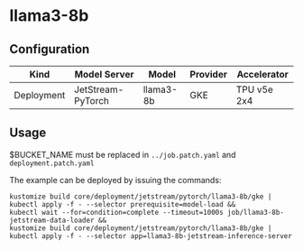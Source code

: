 # llama3-8b

## Configuration
| Kind | Model Server | Model | Provider | Accelerator |
| --- | --- | --- | --- | --- |
| Deployment | JetStream-PyTorch | llama3-8b | GKE | TPU v5e 2x4 |

## Usage
$BUCKET_NAME must be replaced in `../job.patch.yaml` and `deployment.patch.yaml`

The example can be deployed by issuing the commands:

```
kustomize build core/deployment/jetstream/pytorch/llama3-8b/gke | kubectl apply -f - --selector prerequisite=model-load &&
kubectl wait --for=condition=complete --timeout=1000s job/llama3-8b-jetstream-data-loader &&
kustomize build core/deployment/jetstream/pytorch/llama3-8b/gke | kubectl apply -f - --selector app=llama3-8b-jetstream-inference-server
```
